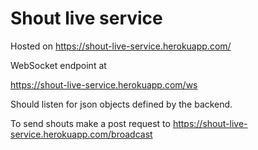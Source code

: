 # Shout live service

Hosted on https://shout-live-service.herokuapp.com/

WebSocket endpoint at

https://shout-live-service.herokuapp.com/ws

Should listen for json objects defined by the backend.

To send shouts make a post request to 
https://shout-live-service.herokuapp.com/broadcast
